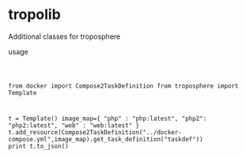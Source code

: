 # tropolib
Additional classes for troposphere


usage

<code>

from docker import Compose2TaskDefinition
from troposphere import Template

t = Template()
image_map={
    "php" : "php:latest",
    "php2": "php2:latest",
    "web" : "web:latest"
}
t.add_resource(Compose2TaskDefinition("../docker-compose.yml",image_map).get_task_definition("taskdef"))
print t.to_json()

</code>